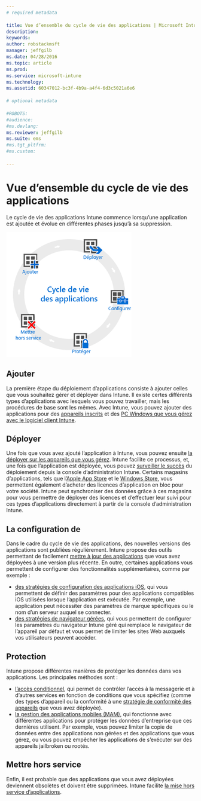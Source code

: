 ```yaml
---
# required metadata

title: Vue d’ensemble du cycle de vie des applications | Microsoft Intune
description:
keywords:
author: robstackmsft
manager: jeffgilb
ms.date: 04/28/2016
ms.topic: article
ms.prod:
ms.service: microsoft-intune
ms.technology:
ms.assetid: 60347012-bc3f-4b9a-a4f4-6d3c5021a6e6

# optional metadata

#ROBOTS:
#audience:
#ms.devlang:
ms.reviewer: jeffgilb
ms.suite: ems
#ms.tgt_pltfrm:
#ms.custom:

---
```


# Vue d’ensemble du cycle de vie des applications

Le cycle de vie des applications Intune commence lorsqu’une application est ajoutée et évolue en différentes phases jusqu’à sa suppression.

![Le cycle de vie des applications](./media/app-lifecycle.png "the Intune app lifecycle")

## Ajouter

La première étape du déploiement d’applications consiste à ajouter celles que vous souhaitez gérer et déployer dans Intune. Il existe certes différents types d’applications avec lesquels vous pouvez travailler, mais les procédures de base sont les mêmes. Avec Intune, vous pouvez ajouter des applications pour des [appareils inscrits](add-apps-for-mobile-devices-in-microsoft-intune.md) et des [PC Windows que vous gérez avec le logiciel client Intune](add-apps-for-windows-pcs-in-microsoft-intune.md).

## Déployer

Une fois que vous avez ajouté l’application à Intune, vous pouvez ensuite [la déployer sur les appareils que vous gérez](deploy-apps.md). Intune facilite ce processus, et, une fois que l’application est déployée, vous pouvez [surveiller le succès](monitor-apps-in-microsoft-intune.md) du déploiement depuis la console d’administration Intune. Certains magasins d’applications, tels que l’[Apple App Store](manage-ios-apps-you-purchased-through-a-volume-purchase-program-with-microsoft-intune.md) et le [Windows Store](manage-apps-you-purchased-from-the-windows-store-for-business-with-microsoft-intune.md), vous permettent également d’acheter des licences d’application en bloc pour votre société. Intune peut synchroniser des données grâce à ces magasins pour vous permettre de déployer des licences et d’effectuer leur suivi pour ces types d’applications directement à partir de la console d’administration Intune.

## La configuration de

Dans le cadre du cycle de vie des applications, des nouvelles versions des applications sont publiées régulièrement. Intune propose des outils permettant de facilement [mettre à jour des applications](update-apps-using-microsoft-intune.md) que vous avez déployées à une version plus récente. En outre, certaines applications vous permettent de configurer des fonctionnalités supplémentaires, comme par exemple :
- [des stratégies de configuration des applications iOS](configure-ios-apps-with-mobile-app-configuration-policies-in-microsoft-intune.md), qui vous permettent de définir des paramètres pour des applications compatibles iOS utilisées lorsque l’application est exécutée. Par exemple, une application peut nécessiter des paramètres de marque spécifiques ou le nom d’un serveur auquel se connecter.
- [des stratégies de navigateur gérées](manage-internet-access-using-managed-browser-policies.md), qui vous permettent de configurer les paramètres du navigateur Intune géré qui remplace le navigateur de l’appareil par défaut et vous permet de limiter les sites Web auxquels vos utilisateurs peuvent accéder.

## Protection

Intune propose différentes manières de protéger les données dans vos applications. Les principales méthodes sont :
- [l’accès conditionnel](restrict-access-to-email-and-o365-services-with-microsoft-intune.md), qui permet de contrôler l’accès à la messagerie et à d’autres services en fonction de conditions que vous spécifiez (comme des types d’appareil ou la conformité à une [stratégie de conformité des appareils](introduction-to-device-compliance-policies-in-microsoft-intune.md) que vous avez déployée).
- [la gestion des applications mobiles (MAM)](protect-app-data-using-mobile-app-management-policies-with-microsoft-intune.md), qui fonctionne avec différentes applications pour protéger les données d’entreprise que ces dernières utilisent. Par exemple, vous pouvez limiter la copie de données entre des applications non gérées et des applications que vous gérez, ou vous pouvez empêcher les applications de s’exécuter sur des appareils jailbroken ou rootés.

## Mettre hors service

Enfin, il est probable que des applications que vous avez déployées deviennent obsolètes et doivent être supprimées. Intune facilite [la mise hors service d’applications](retire-apps-using-microsoft-intune.md).


<!--HONumber=Jun16_HO1-->


